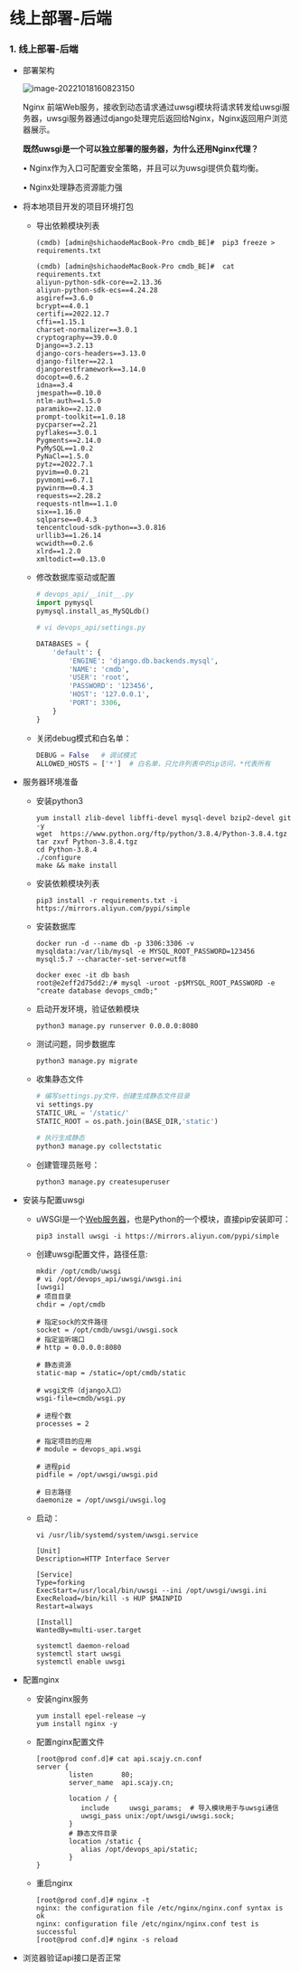 # 线上部署-后端



### 1. 线上部署-后端

- 部署架构

  ![image-20221018160823150](img/image-20221018160823150.png)

  Nginx 前端Web服务，接收到动态请求通过uwsgi模块将请求转发给uwsgi服务器，uwsgi服务器通过django处理完后返回给Nginx，Nginx返回用户浏览器展示。

   

  **既然uwsgi是一个可以独立部署的服务器，为什么还用Nginx代理？**

  •     Nginx作为入口可配置安全策略，并且可以为uwsgi提供负载均衡。

  •     Nginx处理静态资源能力强

- 将本地项目开发的项目环境打包

  - 导出依赖模块列表

    ```shell
    (cmdb) [admin@shichaodeMacBook-Pro cmdb_BE]#  pip3 freeze > requirements.txt
    
    (cmdb) [admin@shichaodeMacBook-Pro cmdb_BE]#  cat requirements.txt 
    aliyun-python-sdk-core==2.13.36
    aliyun-python-sdk-ecs==4.24.28
    asgiref==3.6.0
    bcrypt==4.0.1
    certifi==2022.12.7
    cffi==1.15.1
    charset-normalizer==3.0.1
    cryptography==39.0.0
    Django==3.2.13
    django-cors-headers==3.13.0
    django-filter==22.1
    djangorestframework==3.14.0
    docopt==0.6.2
    idna==3.4
    jmespath==0.10.0
    ntlm-auth==1.5.0
    paramiko==2.12.0
    prompt-toolkit==1.0.18
    pycparser==2.21
    pyflakes==3.0.1
    Pygments==2.14.0
    PyMySQL==1.0.2
    PyNaCl==1.5.0
    pytz==2022.7.1
    pyvim==0.0.21
    pyvmomi==6.7.1
    pywinrm==0.4.3
    requests==2.28.2
    requests-ntlm==1.1.0
    six==1.16.0
    sqlparse==0.4.3
    tencentcloud-sdk-python==3.0.816
    urllib3==1.26.14
    wcwidth==0.2.6
    xlrd==1.2.0
    xmltodict==0.13.0
    
    ```

  - 修改数据库驱动或配置

    ```python
    # devops_api/__init__.py
    import pymysql
    pymysql.install_as_MySQLdb()
    
    ```

    ```python
    # vi devops_api/settings.py
    
    DATABASES = {
        'default': {
            'ENGINE': 'django.db.backends.mysql',
            'NAME': 'cmdb',
            'USER': 'root',
            'PASSWORD': '123456',
            'HOST': '127.0.0.1',
            'PORT': 3306,
        }
    }
    ```

  - 关闭debug模式和白名单：

    ```python
    DEBUG = False   # 调试模式
    ALLOWED_HOSTS = ['*']  # 白名单，只允许列表中的ip访问，*代表所有
    ```

- 服务器环境准备

  - 安装python3

    ```shell
    yum install zlib-devel libffi-devel mysql-devel bzip2-devel git -y
    wget  https://www.python.org/ftp/python/3.8.4/Python-3.8.4.tgz
    tar zxvf Python-3.8.4.tgz
    cd Python-3.8.4
    ./configure 
    make && make install
    ```

  - 安装依赖模块列表

    ```
    pip3 install -r requirements.txt -i https://mirrors.aliyun.com/pypi/simple
    ```

  - 安装数据库

    ```shell
    docker run -d --name db -p 3306:3306 -v mysqldata:/var/lib/mysql -e MYSQL_ROOT_PASSWORD=123456 mysql:5.7 --character-set-server=utf8
    
    docker exec -it db bash
    root@e2eff2d75dd2:/# mysql -uroot -p$MYSQL_ROOT_PASSWORD -e "create database devops_cmdb;"
    
    ```

  - 启动开发环境，验证依赖模块

    ```shell
    python3 manage.py runserver 0.0.0.0:8080
    ```

  - 测试问题，同步数据库

    ```shell
    python3 manage.py migrate
    ```

  - 收集静态文件

    ```python
    # 编写settings.py文件，创建生成静态文件目录
    vi settings.py
    STATIC_URL = '/static/'
    STATIC_ROOT = os.path.join(BASE_DIR,'static')
    
    # 执行生成静态
    python3 manage.py collectstatic
    
    ```

  - 创建管理员账号：

    ```
    python3 manage.py createsuperuser
    ```

- 安装与配置uwsgi

  - uWSGI是一个[Web服务器](https://baike.baidu.com/item/Web服务器/8390210)，也是Python的一个模块，直接pip安装即可： 

    ```
    pip3 install uwsgi -i https://mirrors.aliyun.com/pypi/simple
    ```

  - 创建uwsgi配置文件，路径任意:

    ```shell
    mkdir /opt/cmdb/uwsgi
    # vi /opt/devops_api/uwsgi/uwsgi.ini 
    [uwsgi]
    # 项目目录
    chdir = /opt/cmdb
    
    # 指定sock的文件路径
    socket = /opt/cmdb/uwsgi/uwsgi.sock
    # 指定监听端口
    # http = 0.0.0.0:8080
    
    # 静态资源
    static-map = /static=/opt/cmdb/static
    
    # wsgi文件（django入口）
    wsgi-file=cmdb/wsgi.py
    
    # 进程个数
    processes = 2
    
    # 指定项目的应用
    # module = devops_api.wsgi
    
    # 进程pid
    pidfile = /opt/uwsgi/uwsgi.pid
    
    # 日志路径
    daemonize = /opt/uwsgi/uwsgi.log
    
    ```

  - 启动：

    ```shell
    vi /usr/lib/systemd/system/uwsgi.service 
    
    [Unit]
    Description=HTTP Interface Server
    
    [Service]
    Type=forking
    ExecStart=/usr/local/bin/uwsgi --ini /opt/uwsgi/uwsgi.ini
    ExecReload=/bin/kill -s HUP $MAINPID
    Restart=always
    
    [Install]
    WantedBy=multi-user.target
    
    systemctl daemon-reload
    systemctl start uwsgi
    systemctl enable uwsgi
    ```

- 配置nginx

  - 安装nginx服务

    ```shell
    yum install epel-release –y
    yum install nginx -y
    ```

  - 配置nginx配置文件

    ```shell
    [root@prod conf.d]# cat api.scajy.cn.conf 
    server {
            listen       80;
            server_name  api.scajy.cn;
    
            location / {
               include     uwsgi_params;  # 导入模块用于与uwsgi通信
               uwsgi_pass unix:/opt/uwsgi/uwsgi.sock; 
            }
            # 静态文件目录
            location /static {
               alias /opt/devops_api/static;
            }
    }
    ```

  - 重启nginx

    ```shell
    [root@prod conf.d]# nginx -t
    nginx: the configuration file /etc/nginx/nginx.conf syntax is ok
    nginx: configuration file /etc/nginx/nginx.conf test is successful
    [root@prod conf.d]# nginx -s reload
    ```

  

- 浏览器验证api接口是否正常

  
